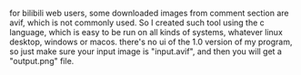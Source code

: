 for bilibili web users, some downloaded images from comment section are avif, which is not commonly used. 
So I created such tool using the c language, which is easy to be run on all kinds of systems, whatever linux desktop, windows or macos.
there's no ui of the 1.0 version of my program, so just make sure your input image is "input.avif", and then you will get a "output.png" file.
